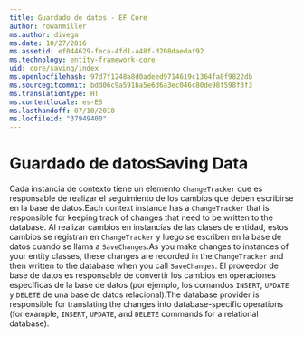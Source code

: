```yaml
---
title: Guardado de datos - EF Core
author: rowanmiller
ms.author: divega
ms.date: 10/27/2016
ms.assetid: ef044629-feca-4fd1-a48f-d208daedaf92
ms.technology: entity-framework-core
uid: core/saving/index
ms.openlocfilehash: 97d7f1248a8d0adeed9714619c1364fa8f9822db
ms.sourcegitcommit: bdd06c9a591ba5e6d6a3ec046c80de98f598f3f3
ms.translationtype: HT
ms.contentlocale: es-ES
ms.lasthandoff: 07/10/2018
ms.locfileid: "37949400"
---
```

# <a name="saving-data"></a><span data-ttu-id="fd2aa-102">Guardado de datos</span><span class="sxs-lookup"><span data-stu-id="fd2aa-102">Saving Data</span></span>

<span data-ttu-id="fd2aa-103">Cada instancia de contexto tiene un elemento `ChangeTracker` que es responsable de realizar el seguimiento de los cambios que deben escribirse en la base de datos.</span><span class="sxs-lookup"><span data-stu-id="fd2aa-103">Each context instance has a `ChangeTracker` that is responsible for keeping track of changes that need to be written to the database.</span></span> <span data-ttu-id="fd2aa-104">Al realizar cambios en instancias de las clases de entidad, estos cambios se registran en `ChangeTracker` y luego se escriben en la base de datos cuando se llama a `SaveChanges`.</span><span class="sxs-lookup"><span data-stu-id="fd2aa-104">As you make changes to instances of your entity classes, these changes are recorded in the `ChangeTracker` and then written to the database when you call `SaveChanges`.</span></span> <span data-ttu-id="fd2aa-105">El proveedor de base de datos es responsable de convertir los cambios en operaciones específicas de la base de datos (por ejemplo, los comandos `INSERT`, `UPDATE` y `DELETE` de una base de datos relacional).</span><span class="sxs-lookup"><span data-stu-id="fd2aa-105">The database provider is responsible for translating the changes into database-specific operations (for example, `INSERT`, `UPDATE`, and `DELETE` commands for a relational database).</span></span>
